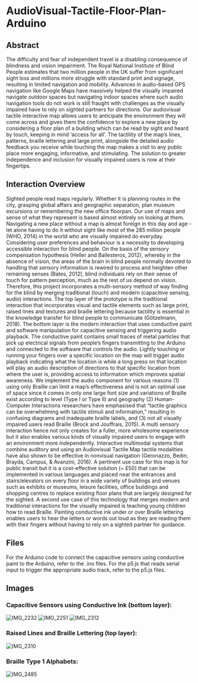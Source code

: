 # AudioVisual-Tactile-Floor-Plan-Arduino

## Abstract
The difficulty and fear of independent travel is a disabling consequence of blindness and vision impairment. The Royal National Institute of Blind People estimates that two million people in the UK suffer from significant sight loss and millions more struggle with standard print and signage, resulting in limited navigation and mobility. Advances in audio-based GPS navigation like Google Maps have massively helped the visually impaired navigate outdoor spaces but navigating indoor spaces where such audio navigation tools do not work is still fraught with challenges as the visually impaired have to rely on sighted partners for directions. Our audiovisual tactile interactive map allows users to anticipate the environment they will come across and gives them the confidence to explore a new place by considering a floor plan of a building which can be read by sight and heard by touch, keeping in mind ‘access for all’. The tactility of the map’s lines, patterns, braille lettering and large print, alongside the detailed audio feedback you receive while touching the map makes a visit to any public place more engaging, informative, and stimulating. The solution to greater independence and inclusion for visually impaired users is now at their fingertips.

## Interaction Overview
Sighted people read maps regularly. Whether it is planning routes in the city, grasping global affairs and geographic separation, plan museum excursions or remembering the new office floorpan. Our use of maps and sense of what they represent is based almost entirely on looking at them. Navigating a new place without a map is almost foreign in this day and age - let alone having to do it without sight like most of the 285 million people (WHO, 2014) in the world who are visually impaired do everyday. Considering user preferences and behaviour is a necessity to developing accessible interaction for blind people. On the basis of the sensory compensation hypothesis (Heller and Ballesteros, 2012), whereby in the absence of
vision, the areas of the brain in blind people normally devoted to handling that sensory information is rewired to process and heighten other remaining senses (Bates, 2012), blind individuals rely on their sense of touch for pattern perception, much as the rest of us depend on vision. Therefore, this project incorporates a multi-sensory method of way finding for the blind by merging traditional (touch) and modern (capacitive sensing, audio) interactions. The top layer of the prototype is the traditional interaction that incorporates visual and tactile elements such as large print, raised lines and textures and braille lettering because tactility is essential in the knowledge transfer for blind people to communicate (Götzelmann, 2018). The bottom layer is the modern interaction that uses conductive paint and software manipulation for capacitive sensing and triggering audio playback. The conductive paint contains small traces of metal particles that pick up electrical signals from people’s fingers transmitting to the Arduino and connected to the software that controls the audio. Lightly touching or running your fingers over a specific location on the map will trigger audio playback indicating what the location is while a long press on that location will play an audio description of directions to that specific location from where the user is, providing access to information which improves spatial awareness. We implement the audio component for various reasons (1) using only Braille can limit a map’s effectiveness and is not an optimal use of space since it comes in only one large font size and variations of Braille exist according to level (Type I or Type II) and geography (2) Human-Computer Interactions researchers have emphasised that “tactile graphics can be overwhelming with tactile stimuli and information,” resulting in confusing diagrams and inadequate braille labels, and (3) not all visually impaired users read Braille (Brock and Jouffrais, 2015). A multi sensory interaction hence not only creates for a fuller, more wholesome experience but it also enables various kinds of visually impaired users to engage with an environment more independently. Interactive multimodal systems that combine auditory and
using an Audiovisual Tactile Map tactile modalities have also shown to be effective in nonvisual navigation (Geronazzo, Bedin, Brayda, Campus, & Avanzini, 2016). A pertinent use case for this map is for public transit but it is a cost-effective solution (~ £50) that can be implemented in various languages and placed near the entrances and stairs/elevators on every floor in a wide variety of buildings and venues such as exhibits or museums, leisure facilities, office buildings and shopping centres to replace existing floor plans that are largely designed for the sighted.
A second use case of this technology that merges modern and traditional interactions for the visually impaired is teaching young children how to read Braille. Painting conductive ink under or over Braille lettering enables users to hear the letters or words out loud as they are reading them with their fingers without having to rely on a sighted partner for guidance.

## Files
For the Arduino code to connect the capacitive sensors using conductive paint to the Arduino, refer to the .ino files. For the p5.js that reads serial input to trigger the appropriate audio track, refer to the p5.js files. 

## Images
### Capacitive Sensors using Conductive Ink (bottom layer):
![IMG_2232](https://user-images.githubusercontent.com/100088624/169709615-59145d00-3928-43c4-ba9c-e1e0791bc946.jpg)
![IMG_2251](https://user-images.githubusercontent.com/100088624/169709620-31139a3e-85d9-42ab-bfcc-183bfb4ab275.jpg)
![IMG_2312](https://user-images.githubusercontent.com/100088624/169709626-855adc33-4811-4fe0-b4e8-b6d04a02a228.jpg)

### Raised Lines and Braille Lettering (top layer):
![IMG_2310](https://user-images.githubusercontent.com/100088624/169709623-809654a0-a387-47f6-94b2-6c11109efab8.jpg)

### Braille Type 1 Alphabets: 
![IMG_2485](https://user-images.githubusercontent.com/100088624/169709913-44214925-ca7d-46c0-b591-b1bb79f5efb1.jpg)
